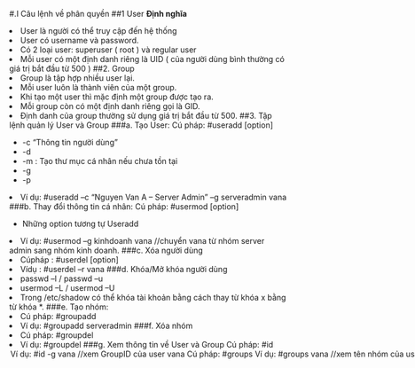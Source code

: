 #.I Câu lệnh về phân quyền
##1 User
**Định nghĩa**
<li> User là người có thể truy cập đến hệ thống
<li> User có username và password.
<li> Có 2 loại user: superuser ( root ) và regular user
<li> Mỗi user có một định danh riêng là UID ( của người dùng bình thường có giá trị bắt đầu từ 500 ) 
##2.  Group
<li>Group là tập hợp nhiều user lại.
<li>Mỗi user luôn là thành viên của một group.
<li>Khi tạo một user thì mặc định một group được tạo ra.
<li>Mỗi group còn có một định danh riêng gọi là GID.
<li>Định danh của group thường sử dụng giá trị bắt đầu từ 500.
##3.  Tập lệnh quản lý User và Group
###a. Tạo User:
Cú pháp: #useradd [option] <username>
<ul>
<li>-c “Thông tin người dùng”
<li>-d <Thư mục cá nhân>
<li>-m : Tạo thư mục cá nhân nếu chưa tồn tại
<li>-g <nhóm của người dùng>
<li>-p <tạo mậ khẩu>
</ul>
<li>Ví dụ: #useradd –c “Nguyen Van A – Server Admin” –g serveradmin vana
###b. Thay đổi thông tin cá nhân:
Cú pháp: #usermod [option] <username>
<ul>
<li>Những option tương tự Useradd
</ul>
<li>Ví dụ: #usermod –g kinhdoanh vana  //chuyển vana từ nhóm server admin sang nhóm kinh doanh.
###c. Xóa người dùng
<li>Cúpháp : #userdel [option] <username>
<li>Vídụ :  #userdel  –r  vana
###d. Khóa/Mở khóa người dùng
<li>passwd –l <username>  /  passwd –u <username>
<li>usermod –L <username> /  usermod –U <username>
<li>Trong /etc/shadow có thể khóa tài khoản bằng cách thay từ khóa x bằng từ khóa *.
###e. Tạo nhóm:
<li>Cú pháp: #groupadd <groupname>
<li>Ví dụ: #groupadd serveradmin
###f. Xóa nhóm
<li>Cú pháp: #groupdel <groupname>
<li>Ví dụ: #groupdel <serveradmin>
###g.  Xem thông tin về User và Group
Cú pháp: #id <option> <username>
<ul>
<li>Ví dụ: #id -g vana //xem GroupID của user vana
</ul>
Cú pháp: #groups <username>
Ví dụ: #groups vana //xem tên nhóm của user vana
h. Lệnh add user vào Group:
usermod -g Sale jenln
 
4.  Những file liên quan đến User và Group
#/etc/passwd
Mỗi dòng trong tập tin gồm có 7 trường, được phân cách bởi dấu hai chấm.
#/etc/group
Mỗi dòng trong tập tin gồm có 4 trường, được phân cách bởi dấu hai chấm.
#/etc/shadow
Lưu mật khẩu đã được mã hóa và chỉ có user root mới được quyền đọc.
5.  Quyền hạn
a. Trong Linux có 3 dạng đối tượng :
•	Owner (người sở hữu).
•	Group owner (nhóm sở hữu).
•	Other users (những người khác).
b. Các quyền hạn :
•	Read – r – 4  : cho phép đọc nội dung.
•	Write – w – 2  : dùng để tạo, thay đổi hay xóa.
•	Execute – x – 1  : thực thi chương trình.
Vídụ : Với lệnh ls –l ta thấy :
[root@task ~]# ls -l
total 32
-rw-------. 1 root root  1416 Jan 10 14:06 anaconda-ks.cfg
-rw-r--r--. 1 root root 15522 Jan 10 14:06 install.log
-rw-r--r--. 1 root root  5337 Jan 10 14:06 install.log.syslog
drwxr-xr-x  6 root root  4096 Feb  9 10:02 softs
d. Ngoài ra, chúng ta có thể dùng số.
Vídụ : quyền r, w, x : 4+2+1 = 7
Tổ hợp 3 quyền trên có giá trị từ 0 đến 7.
6.  Các lệnh liên quan đến quyền hạn
•	Lệnh Chmod : dùng để cấp quyền hạn.
Cú pháp : #chmod  <specification> <file>
Ví dụ: #chmod 644 baitap.txt   //cấp quyền cho owner có thể ghi các nhóm các chỉ có quyền đọc với file taptin.txt
•	Lệnh Chown : dùng thay đổi người sở hữu.
Cú pháp : #chown  <owner>  <filename>
•	Lệnh Chgrp : dùng thay đổi nhóm sở hữu.
Cú pháp : #chgrp  <group>  <filename>
 
